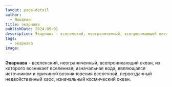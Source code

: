 ```yaml
---
layout: page-detail
author:
  - Яшодеви
title: экарнава
publishDate: 2024-09-01
description: Экарнава - вселенский, неограниченный, всепроникающий океан, из которого возникает вселенная; изначальная вода, являющаяся источником и причиной возникновения вселенной, первозданный недвойственный хаос, изначальный космический океан.
tags:
  - экарнава
image:
---
```

**Экарнава** - вселенский, неограниченный, всепроникающий океан, из которого возникает вселенная; изначальная вода, являющаяся источником и причиной возникновения вселенной, первозданный недвойственный хаос, изначальный космический океан.

